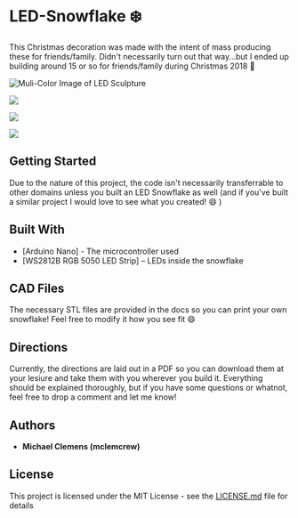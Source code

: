 # LED-Snowflake :snowflake:
This Christmas decoration was made with the intent of mass producing these for friends/family.  Didn't necessarily turn out that way...but I ended up building around 15 or so for friends/family during Christmas 2018 :christmas_tree:


![Muli-Color Image of LED Sculpture](http://mclemens.mgserver.org/Images/Screen%20Shot%202018-11-26%20at%208.54.20%20AM.png)

![](http://mclemens.mgserver.org/Images/56938482273__1E5F50B3-4BE9-4FFC-B50F-06749973D7A6.JPG)

![](http://mclemens.mgserver.org/Images/IMG_0355.JPG)

![](http://mclemens.mgserver.org/Images/20181214_092023396_iOS.jpg)


## Getting Started

Due to the nature of this project, the code isn't necessarily transferrable to other domains unless you built an LED Snowflake as well (and if you've built a similar project I would love to see what you created! :smile: )

## Built With

* [Arduino Nano] - The microcontroller used
* [WS2812B RGB 5050 LED Strip] – LEDs inside the snowflake

## CAD Files

The necessary STL files are provided in the docs so you can print your own snowflake!  Feel free to modify it how you see fit :smile:

## Directions

Currently, the directions are laid out in a PDF so you can download them at your lesiure and take them with you wherever you build it.  Everything should be explained thoroughly, but if you have some questions or whatnot, feel free to drop a comment and let me know!

## Authors

* **Michael Clemens (mclemcrew)**

## License

This project is licensed under the MIT License - see the [LICENSE.md](LICENSE.md) file for details
